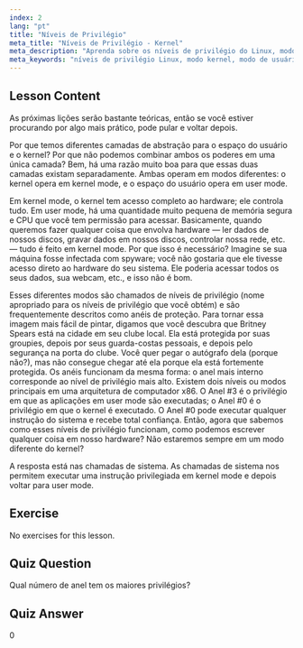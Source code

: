 ```yaml
---
index: 2
lang: "pt"
title: "Níveis de Privilégio"
meta_title: "Níveis de Privilégio - Kernel"
meta_description: "Aprenda sobre os níveis de privilégio do Linux, modo kernel e modo de usuário. Entenda os anéis de proteção e as chamadas de sistema para acesso seguro ao hardware. Comece sua jornada no Linux!"
meta_keywords: "níveis de privilégio Linux, modo kernel, modo de usuário, anéis de proteção, chamadas de sistema, segurança Linux, Linux para iniciantes, tutorial Linux"
---
```


## Lesson Content

As próximas lições serão bastante teóricas, então se você estiver procurando por algo mais prático, pode pular e voltar depois.

Por que temos diferentes camadas de abstração para o espaço do usuário e o kernel? Por que não podemos combinar ambos os poderes em uma única camada? Bem, há uma razão muito boa para que essas duas camadas existam separadamente. Ambas operam em modos diferentes: o kernel opera em kernel mode, e o espaço do usuário opera em user mode.

Em kernel mode, o kernel tem acesso completo ao hardware; ele controla tudo. Em user mode, há uma quantidade muito pequena de memória segura e CPU que você tem permissão para acessar. Basicamente, quando queremos fazer qualquer coisa que envolva hardware — ler dados de nossos discos, gravar dados em nossos discos, controlar nossa rede, etc. — tudo é feito em kernel mode. Por que isso é necessário? Imagine se sua máquina fosse infectada com spyware; você não gostaria que ele tivesse acesso direto ao hardware do seu sistema. Ele poderia acessar todos os seus dados, sua webcam, etc., e isso não é bom.

Esses diferentes modos são chamados de níveis de privilégio (nome apropriado para os níveis de privilégio que você obtém) e são frequentemente descritos como anéis de proteção. Para tornar essa imagem mais fácil de pintar, digamos que você descubra que Britney Spears está na cidade em seu clube local. Ela está protegida por suas groupies, depois por seus guarda-costas pessoais, e depois pelo segurança na porta do clube. Você quer pegar o autógrafo dela (porque não?), mas não consegue chegar até ela porque ela está fortemente protegida. Os anéis funcionam da mesma forma: o anel mais interno corresponde ao nível de privilégio mais alto. Existem dois níveis ou modos principais em uma arquitetura de computador x86. O Anel #3 é o privilégio em que as aplicações em user mode são executadas; o Anel #0 é o privilégio em que o kernel é executado. O Anel #0 pode executar qualquer instrução do sistema e recebe total confiança. Então, agora que sabemos como esses níveis de privilégio funcionam, como podemos escrever qualquer coisa em nosso hardware? Não estaremos sempre em um modo diferente do kernel?

A resposta está nas chamadas de sistema. As chamadas de sistema nos permitem executar uma instrução privilegiada em kernel mode e depois voltar para user mode.

## Exercise

No exercises for this lesson.

## Quiz Question

Qual número de anel tem os maiores privilégios?

## Quiz Answer

0
